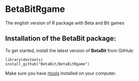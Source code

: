 # BetaBitRgame
The english version of R package with Beta and Bit games

## Installation of the BetaBit package: 

To get started, install the latest version of **BetaBit** from GitHub:
```{Ruby}
library(devtools)
install_github("BetaBit/BetaBitRgame")
```
Make sure you have [rtools](http://cran.r-project.org/bin/windows/Rtools/) installed on your computer.

